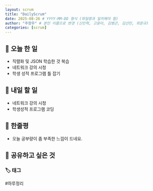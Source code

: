 ```yaml
---
layout: scrum
title: "DailyScrum"
date: 2025-08-26 # YYYY-MM-DD 형식 (파일명과 일치해야 함)
author: "주장우" # 본인 이름으로 변경 (신민혁, 고윤아, 김병곤, 김선민, 최문규)
categories: [scrum]
---
```


## 📝 오늘 한 일

- 직렬화 및 JSON 학습한 것 복습
- 네트워크 강의 시청
- 학생 성적 프로그램 틀 잡기

## 🎯 내일 할 일

- 네트워크 강의 시청
- 학생성적 프로그램 코딩

## 💭 한줄평

- 오늘 공부량이 좀 부족한 느낌이 드네요.

## 🔗 공유하고 싶은 것

### 🏷️ 태그

#하루정리
